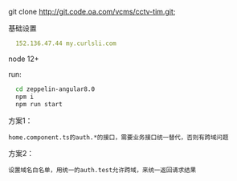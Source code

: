 git clone http://git.code.oa.com/vcms/cctv-tim.git;

基础设置

```yaml
  152.136.47.44 my.curlsli.com
```
  node 12+
  
run:

```bash
  cd zeppelin-angular8.0 
  npm i
  npm run start
```
方案1：

    home.component.ts的auth.*的接口，需要业务接口统一替代，否则有跨域问题

方案2：

    设置域名白名单，用统一的auth.test允许跨域，来统一返回请求结果
